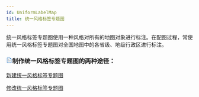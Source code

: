 ```yaml
---
id: UniformLabelMap
title: 统一风格标签专题图
---
```

统一风格标签专题图使用一种风格对所有的地图对象进行标注。在配图过程，常使用统一风格标签专题图对全国地图中的各省级、地级行政区进行标注。

### ![](../../img/read.gif)制作统一风格标签专题图的两种途径：

 [新建统一风格标签专题图](UniformLabelMapDefault)

 [修改统一风格标签专题图](UniformLabelMapDia)

